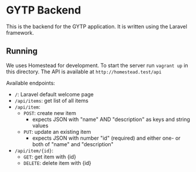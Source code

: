 # GYTP Backend

This is the backend for the GYTP application. It is written using the Laravel framework.

## Running

We uses Homestead for development. To start the server run `vagrant up` in this directory. The API is available at `http://homestead.test/api`

Available endpoints:

- `/`: Laravel default welcome page
- `/api/items`: get list of all items
- `/api/item`:
    - `POST`: create new item
        - expects JSON with "name" AND "description" as keys and string values
    - `PUT`: update an existing item
        - expects JSON with number "id" (required) and either one- or both of "name" and "description"
- `/api/item/{id}`:
    - `GET`: get item with {id}
    - `DELETE`: delete item with {id}